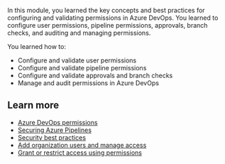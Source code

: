 In this module, you learned the key concepts and best practices for configuring and validating permissions in Azure DevOps. You learned to configure user permissions, pipeline permissions, approvals, branch checks, and auditing and managing permissions.

You learned how to:

- Configure and validate user permissions
- Configure and validate pipeline permissions
- Configure and validate approvals and branch checks
- Manage and audit permissions in Azure DevOps

## Learn more

- [Azure DevOps permissions](/azure/devops/organizations/security/permissions)
- [Securing Azure Pipelines](/azure/devops/pipelines/security/overview)
- [Security best practices](/azure/devops/organizations/security/security-best-practices)
- [Add organization users and manage access](/azure/devops/organizations/accounts/add-organization-users)
- [Grant or restrict access using permissions](/azure/devops/organizations/security/restrict-access)
